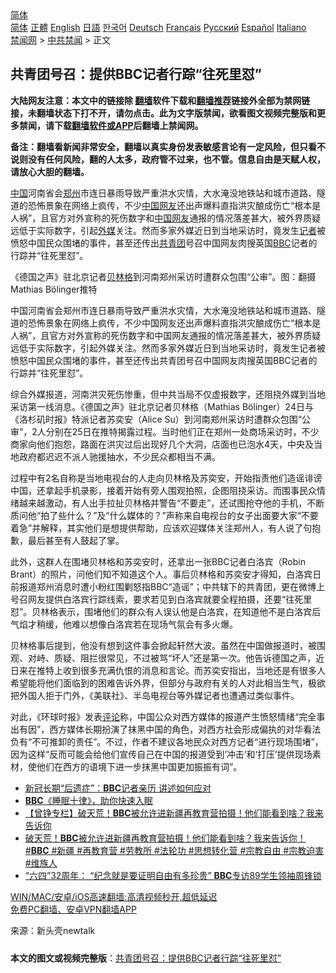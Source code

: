  <!-- 面包屑导航 --> <div class="breadcrumb"><!-- GTranslate: https://gtranslate.io/ -->  <div class="switcher notranslate">  <div class="selected">  <a href="#" onclick="return false;"> 简体</a>  </div>  <div class="option">  <a href="https://www.bannedbook.org" onclick="doGTranslate('zh-CN|zh-CN');jQuery('div.switcher div.selected a').html(jQuery(this).html());return false;" title="简体中文" class="nturl selected"> 简体</a>  <a href="https://www.bannedbook.org/zh-tw/" onclick="doGTranslate('zh-CN|zh-TW');jQuery('div.switcher div.selected a').html(jQuery(this).html());return false;" title="繁體中文" class="nturl"> 正體</a>  <a href="https://www.bannedbook.org/en/" onclick="doGTranslate('zh-CN|en');jQuery('div.switcher div.selected a').html(jQuery(this).html());return false;" title="English" class="nturl"> English</a>  <a href="https://www.bannedbook.org/ja/" onclick="doGTranslate('zh-CN|ja');jQuery('div.switcher div.selected a').html(jQuery(this).html());return false;" title="日本語" class="nturl"> 日語</a>  <a href="https://www.bannedbook.org/ko/" onclick="doGTranslate('zh-CN|ko');jQuery('div.switcher div.selected a').html(jQuery(this).html());return false;" title="한국어" class="nturl"> 한국어</a>  <a href="https://www.bannedbook.org/de/" onclick="doGTranslate('zh-CN|de');jQuery('div.switcher div.selected a').html(jQuery(this).html());return false;" title="Deutsch" class="nturl"> Deutsch</a>  <a href="https://www.bannedbook.org/fr/" onclick="doGTranslate('zh-CN|fr');jQuery('div.switcher div.selected a').html(jQuery(this).html());return false;" title="Français" class="nturl"> Français</a>  <a href="https://www.bannedbook.org/ru/" onclick="doGTranslate('zh-CN|ru');jQuery('div.switcher div.selected a').html(jQuery(this).html());return false;" title="Русский" class="nturl"> Русский</a>  <a href="https://www.bannedbook.org/es/" onclick="doGTranslate('zh-CN|es');jQuery('div.switcher div.selected a').html(jQuery(this).html());return false;" title="Español" class="nturl"> Español</a>  <a href="https://www.bannedbook.org/it/" onclick="doGTranslate('zh-CN|it');jQuery('div.switcher div.selected a').html(jQuery(this).html());return false;" title="Italiano" class="nturl"> Italiano</a>  </div>  </div>      <div class='breadcrumb-sub'><!-- Breadcrumb NavXT 6.3.0 --> <a href="https://www.bannedbook.org/" class="home">禁闻网</a> &gt; <a href="https://www.bannedbook.org/bnews/cbnews/" class="category">中共禁闻</a> &gt; 正文</div></div><h2>共青团号召：提供BBC记者行踪“往死里怼”</h2> <p class="notice"><b>大陆网友注意：本文中的链接除 <a href="https://github.com/bannedbook/fanqiang" >翻墙</a>软件下载和<a href="https://github.com/killgcd/justmysocks/blob/master/README.md">翻墙推荐</a>链接外全部为禁网链接，未翻墙状态下打不开，请勿点击。此为文字版禁闻，欲看图文视频完整版和更多禁闻，请下载<a href="https://github.com/bannedbook/fanqiang">翻墙软件或APP</a>后翻墙上禁闻网。</p><p>备注：翻墙看新闻非常安全，翻墙以真实身份发表敏感言论有一定风险，但只看不说则没有任何风险，翻的人太多，政府管不过来，也不管。信息自由是天赋人权，请放心大胆的翻墙。</b></p>  <div class="entry"> <p id="summary"><span class='wp_keywordlink_affiliate'><a href="https://www.bannedbook.org/" title="中国" target="_blank">中国</a></span>河南省会<a href="https://www.bannedbook.org/bnews/tag/%e9%83%91%e5%b7%9e/" class="st_tag internal_tag" rel="tag" title="标签 郑州 下的日志">郑州</a>市连日暴雨导致严重洪水灾情，大水淹没地铁站和城市道路、隧道的恐怖景象在网络上疯传，不少<a href="https://www.bannedbook.org/bnews/tag/%E4%B8%AD%E5%9B%BD/" class="st_tag internal_tag" rel="tag" title="标签 中国 下的日志">中国</a><a href="https://www.bannedbook.org/bnews/tag/%e7%bd%91%e5%8f%8b/" class="st_tag internal_tag" rel="tag" title="标签 网友 下的日志">网友</a>还出声爆料直指洪灾酿成伤亡“根本是人祸”，且官方对外宣称的死伤数字和<a href="https://www.bannedbook.org/bnews/tag/%E4%B8%AD%E5%9B%BD%E7%BD%91%E5%8F%8B/" class="st_tag internal_tag" rel="tag" title="标签 中国网友 下的日志">中国网友</a>通报的情况落差甚大，被外界质疑远低于实际数字，引起<a href="https://www.bannedbook.org/bnews/tag/%e5%a4%96%e5%aa%92/" class="st_tag internal_tag" rel="tag" title="标签 外媒 下的日志">外媒</a>关注。然而多家外媒近日到当地采访时，竟发生<a href="https://www.bannedbook.org/bnews/tag/%E8%AE%B0%E8%80%85/" class="st_tag internal_tag" rel="tag" title="标签 记者 下的日志">记者</a>被愤怒中国民众围堵的事件，甚至还传出<a href="https://www.bannedbook.org/bnews/tag/%e5%85%b1%e9%9d%92%e5%9b%a2/" class="st_tag internal_tag" rel="tag" title="标签 共青团 下的日志">共青团</a>号召中国网友肉搜英国<a href="https://www.bannedbook.org/bnews/tag/bbc/" class="st_tag internal_tag" rel="tag" title="标签 BBC 下的日志">BBC</a>记者的行踪并“往死里怼”。</p> <p id="conimg">《德国之声》驻北京记者<a href="https://www.bannedbook.org/bnews/tag/%E8%B4%9D%E6%9E%97%E6%A0%BC/" class="st_tag internal_tag" rel="tag" title="标签 贝林格 下的日志">贝林格</a>到河南郑州采访时遭群众包围“公审”。图：翻摄Mathias Bölinger推特</p>  <p>中国河南省会郑州市连日暴雨导致严重洪水灾情，大水淹没地铁站和城市道路、隧道的恐怖景象在网络上疯传，不少中国网友还出声爆料直指洪灾酿成伤亡“根本是人祸”，且官方对外宣称的死伤数字和中国网友通报的情况落差甚大，被外界质疑远低于实际数字，引起外媒关注。然而多家外媒近日到当地采访时，竟发生记者被愤怒中国民众围堵的事件，甚至还传出共青团号召中国网友肉搜英国BBC记者的行踪并“往死里怼”。</p> <p>综合外媒报道，河南洪灾死伤惨重，但中共当局不仅虚报数字，还阻挠外媒到当地采访第一线消息。《德国之声》驻北京记者贝林格（Mathias Bölinger）24日与《洛杉矶时报》特派记者苏奕安（Alice Su）到河南郑州采访时遭群众包围“公审”，2人分别在25日在推特揭露过程。当时他们正在郑州一处商场采访时，不少商家向他们抱怨，路面在洪灾过后出现好几个大洞，店面也已泡水4天，中央及当地政府都迟迟不派人驰援抽水，不少民众都相当不满。</p>  <p>过程中有2名自称是当地电视台的人走向贝林格及苏奕安，开始指责他们造谣诽谤中国，还拿起手机录影，接着开始有旁人围观拍照，企图阻挠采访。而围事民众情绪越来越激动，有人出手拉扯贝林格并警告“不要走”，还试图抢夺他的手机，不断质问他“拍了些什么？”及“什么媒体的？”声称来自电视台的女子出面要大家“不要着急”并解释，其实他们是想提供帮助，应该欢迎媒体关注郑州人，有人说了句抱歉，最后甚至有人鼓起了掌。</p> <p>此外，这群人在围堵贝林格和苏奕安时，还拿出一张BBC记者白洛宾（Robin Brant）的照片，问他们知不知道这个人。事后贝林格和苏奕安才得知，白洛宾日前报道郑州消息时遭小粉红围剿怒指BBC“造谣”；中共辖下的共青团，更在微博上号召网友提供白洛宾行踪线索，要求若见到白洛宾就要全程拍摄，还要“往死里怼”。贝林格表示，围堵他们的群众有人误认他是白洛宾，在知道他不是白洛宾后气焰才稍缓，他难以想像白洛宾若在现场气氛会有多火爆。</p>  <p>贝林格事后提到，他没有想到这件事会掀起轩然大波。虽然在中国做报道时，被围观、对峙、质疑、阻拦很常见，不过被骂“坏人”还是第一次。他告诉德国之声，近日来在推特上收到很多充满仇恨的消息和言论。而苏奕安指出，当地还是有很多人希望能将他们面临到的困难告诉外界，但部分与政府有关的人对此相当生气，极欲把外国人拒于门外，《美联社》、半岛电视台等外媒记者也遭遇过类似事件。</p> <p>对此，《环球时报》发表<span class='wp_keywordlink_affiliate'><a href="https://www.bannedbook.org/bnews/comments/" title="新闻评论" target="_blank">评论</a></span>称，中国公众对西方媒体的报道产生愤怒情绪“完全事出有因”，西方媒体长期扮演了抹黑中国的角色，对西方社会形成偏执的对华看法负有“不可推卸的责任”。不过，作者不建议各地民众对西方记者“进行现场围堵”，因为这样“反而可能会给他们宣传自己在中国的报道受到‘冲击’和‘打压’提供现场素材，使他们在西方的语境下进一步抹黑中国更加振振有词”。</p>  <ul class='op-related-articles' title='相关阅读'> <li><a href='https://www.bannedbook.org/bnews/cnnews/20210726/1594497.html' target='_blank'>新冠长期“后遗症”：<b>BBC</b>记者亲历 讲述如何应对</a></li> <li><a href='https://www.bannedbook.org/bnews/health/20210705/1580805.html' target='_blank'><b>BBC</b>《睡眠十律》，助你快速入眠</a></li> <li><a href='https://www.bannedbook.org/bnews/comments/20210629/1576333.html' target='_blank'>【曾铮专栏】破天荒！<b>BBC</b>被允许进新疆再教育营拍摄！他们能看到啥？我来告诉你</a></li> <li><a href='https://www.bannedbook.org/bnews/bannedvideo/20210627/1575648.html' target='_blank'>破天荒！<b>BBC</b>被允许进新疆再教育营拍摄！他们能看到啥？我来告诉你！#<b>BBC</b> #新疆 #再教育营 #劳教所 #法轮功 #思想转化营 #宗教自由 #宗教迫害 #维族人</a></li> <li><a href='https://www.bannedbook.org/bnews/baitai/20210605/1560834.html' target='_blank'>“六四”32周年： “纪念就是要证明自由有多珍贵” <b>BBC</b>专访89学生领袖周锋锁</a></li> </ul> <p class="texttj"> <a href="https://github.com/bannedbook/fanqiang/wiki/V2ray%E6%9C%BA%E5%9C%BA" target="_blank">WIN/MAC/安卓/iOS高速翻墙:高清视频秒开,超低延迟</a><br/> <a href="https://github.com/bannedbook/fanqiang/wiki/%E7%A6%81%E9%97%BB%E7%BD%91%E5%AE%89%E5%8D%93%E7%BF%BB%E5%A2%99%E6%96%B0%E9%97%BBAPP" target="_blank">免费PC翻墙、安卓VPN翻墙APP</a></p><p> 来源：新头壳newtalk </p><a name='sharetosocial'></a>  <div style="margin-bottom:5px;padding-bottom:5px;clear:both"> <div id="archive-pix-1" class="banner-ads"> <!-- AuctionX Display platform tag START --> <div id="26318x728x90x621x_ADSLOT2" clicktrack="%%CLICK_URL_ESC%%"></div> <!-- AuctionX Display platform tag END --> </div> <div id="archive-pix-2" class="banner-ads"> <!-- AuctionX Display platform tag START --> <div id="26315x300x250x621x_ADSLOT2" clicktrack="%%CLICK_URL_ESC%%"></div> <!-- AuctionX Display platform tag END --> </div> </div>  <div id="archive-pix-1" class="banner-ads"> <!-- AuctionX Display platform tag START --> <div id="26318x728x90x621x_ADSLOT3" clicktrack="%%CLICK_URL_ESC%%"></div> <!-- AuctionX Display platform tag END --> </div> <div><b>本文的图文或视频完整版</b>：<a href='https://www.bannedbook.org/bnews/cbnews/20210728/1595389.html'>共青团号召：提供BBC记者行踪“往死里怼”</a></div>  </div><!--END ENTRY--> 